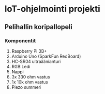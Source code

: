 # IoT-ohjelmointi projekti

## Pelihallin koripallopeli

### Komponentit
1. Raspberry Pi 3B+
2. Arduino Uno (SparkFun RedBoard)
3. HC-SR04 ultraäänianturi
4. RGB Ledi
5. Nappi
6. 3x 330 ohm vastus
7. 1x 10k ohm vastus
8. Piezo summeri

